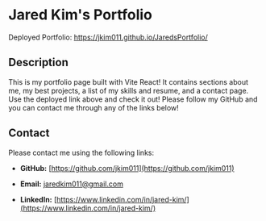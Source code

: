 # Jared Kim's Portfolio

  Deployed Portfolio: https://jkim011.github.io/JaredsPortfolio/
  
  ## Description
  This is my portfolio page built with Vite React! It contains sections about me, my best projects, a list of my skills and resume, and a contact page. Use the deployed link above and check it out! Please follow my GitHub and you can contact me through any of the links below!

  ## Contact
  Please contact me using the following links:

  - **GitHub:** [https://github.com/jkim011](https://github.com/jkim011)

  - **Email:** [jaredkim011@gmail.com](mailto:jaredkim011@gmail.com)

  - **LinkedIn:** [https://www.linkedin.com/in/jared-kim/](https://www.linkedin.com/in/jared-kim/)
